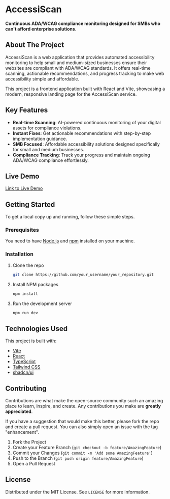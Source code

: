 # AccessiScan

**Continuous ADA/WCAG compliance monitoring designed for SMBs who can't afford enterprise solutions.**

## About The Project

AccessiScan is a web application that provides automated accessibility monitoring to help small and medium-sized businesses ensure their websites are compliant with ADA/WCAG standards. It offers real-time scanning, actionable recommendations, and progress tracking to make web accessibility simple and affordable.

This project is a frontend application built with React and Vite, showcasing a modern, responsive landing page for the AccessiScan service.

## Key Features

-   **Real-time Scanning**: AI-powered continuous monitoring of your digital assets for compliance violations.
-   **Instant Fixes**: Get actionable recommendations with step-by-step implementation guidance.
-   **SMB Focused**: Affordable accessibility solutions designed specifically for small and medium businesses.
-   **Compliance Tracking**: Track your progress and maintain ongoing ADA/WCAG compliance effortlessly.

## Live Demo

[Link to Live Demo](https://your-live-demo-url.com)

## Getting Started

To get a local copy up and running, follow these simple steps.

### Prerequisites

You need to have [Node.js](https://nodejs.org/) and [npm](https://www.npmjs.com/) installed on your machine.

### Installation

1.  Clone the repo
    ```sh
    git clone https://github.com/your_username/your_repository.git
    ```
2.  Install NPM packages
    ```sh
    npm install
    ```
3.  Run the development server
    ```sh
    npm run dev
    ```

## Technologies Used

This project is built with:

-   [Vite](https://vitejs.dev/)
-   [React](https://reactjs.org/)
-   [TypeScript](https://www.typescriptlang.org/)
-   [Tailwind CSS](https://tailwindcss.com/)
-   [shadcn/ui](https://ui.shadcn.com/)

## Contributing

Contributions are what make the open-source community such an amazing place to learn, inspire, and create. Any contributions you make are **greatly appreciated**.

If you have a suggestion that would make this better, please fork the repo and create a pull request. You can also simply open an issue with the tag "enhancement".

1.  Fork the Project
2.  Create your Feature Branch (`git checkout -b feature/AmazingFeature`)
3.  Commit your Changes (`git commit -m 'Add some AmazingFeature'`)
4.  Push to the Branch (`git push origin feature/AmazingFeature`)
5.  Open a Pull Request

## License

Distributed under the MIT License. See `LICENSE` for more information.
